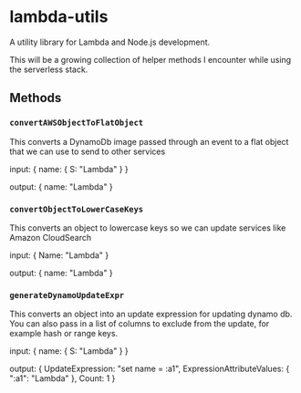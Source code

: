 # lambda-utils
A utility library for Lambda and Node.js development.

This will be a growing collection of helper methods I encounter while using the serverless stack.


Methods
-----

### `convertAWSObjectToFlatObject`

This converts a DynamoDb image passed through an event to a flat object that we can use to send to other services

input:
{
  name: {
    S: "Lambda"
  }
}

output:
{
  name: "Lambda"
}

### `convertObjectToLowerCaseKeys`

This converts an object to lowercase keys so we can update services like Amazon CloudSearch

input:
{
  Name: "Lambda"
}

output:
{
  name: "Lambda"
}

### `generateDynamoUpdateExpr`
This converts an object into an update expression for updating dynamo db. You can also pass in a list of columns to exclude from the update, for example hash or range keys.

input:
{
  name: {
    S: "Lambda"
  }
}

output:
{
  UpdateExpression: "set name = :a1",
  ExpressionAttributeValues: {
    ":a1": "Lambda"
  },
  Count: 1
}

